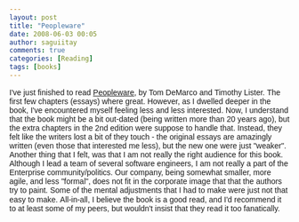 ```yaml
---
layout: post
title: "Peopleware"
date: 2008-06-03 00:05
author: saguiitay
comments: true
categories: [Reading]
tags: [books]
---
```

<span style="font-family:arial;">I've just finished to read [Peopleware](http://www.amazon.com/gp/redirect.html?ie=UTF8&location=http%3A%2F%2Fwww.amazon.com%2FPeopleware-Productive-Projects-Teams-Second%2Fdp%2F0932633439%3Fie%3DUTF8%26s%3Dbooks%26qid%3D1211652925%26sr%3D1-1&tag=itaysa.googlepages.com-20&linkCode=ur2&camp=1789&creative=9325), by Tom DeMarco and Timothy Lister.</span> <span style="font-family:arial;">The first few chapters (essays) where great. However, as I dwelled deeper in the book, I've encountered myself feeling less and less interested. Now, I understand that the book might be a bit out-dated (being written more than 20 years ago), but the extra chapters in the 2nd edition were suppose to handle that. Instead, they felt like the writers lost a bit of they touch - the original essays are amazingly written (even those that interested me less), but the new one were just "weaker".</span> <span style="font-family:arial;">Another thing that I felt, was that I am not really the right audience for this book. Although I lead a team of several software engineers, I am not really a part of the Enterprise community/politics. Our company, being somewhat smaller, more agile, and less "formal", does not fit in the corporate image that that the authors try to paint. Some of the mental adjustments that I had to make were just not that easy to make.</span> <span style="font-family:arial;"></span> <span style="font-family:arial;">All-in-all, I believe the book is a good read, and I'd recommend it to at least some of my peers, but wouldn't insist that they read it too fanatically.</span>


